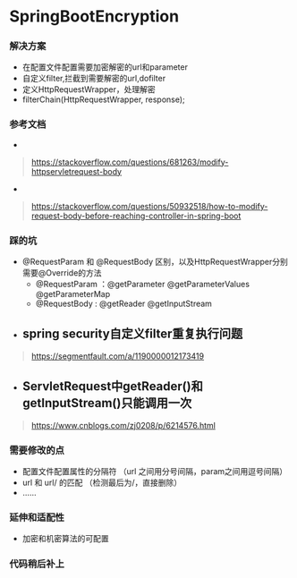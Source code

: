 # SpringBootEncryption

### 解决方案
 - 在配置文件配置需要加密解密的url和parameter
 - 自定义filter,拦截到需要解密的url,dofilter
 - 定义HttpRequestWrapper，处理解密
 -  filterChain(HttpRequestWrapper, response);
 
### 参考文档
 - 
>  https://stackoverflow.com/questions/681263/modify-httpservletrequest-body
 - 
>  https://stackoverflow.com/questions/50932518/how-to-modify-request-body-before-reaching-controller-in-spring-boot

### 踩的坑
 - @RequestParam  和 @RequestBody 区别，以及HttpRequestWrapper分别需要@Override的方法
   - @RequestParam ：@getParameter @getParameterValues @getParameterMap
   - @RequestBody : @getReader @getInputStream
 - spring security自定义filter重复执行问题
   - 
>  https://segmentfault.com/a/1190000012173419
 - ServletRequest中getReader()和getInputStream()只能调用一次
   - 
>  https://www.cnblogs.com/zj0208/p/6214576.html

### 需要修改的点
 - 配置文件配置属性的分隔符 （url 之间用分号间隔，param之间用逗号间隔）
 - url  和  url/ 的匹配 （检测最后为/，直接删除）
 - ……

### 延伸和适配性
 - 加密和机密算法的可配置
 
###  代码稍后补上
